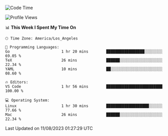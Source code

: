 <!--START_SECTION:waka-->
![Code Time](http://img.shields.io/badge/Code%20Time-502%20hrs%2026%20mins-blue)

![Profile Views](http://img.shields.io/badge/Profile%20Views-0-blue)

📊 **This Week I Spent My Time On** 

```text
🕑︎ Time Zone: America/Los_Angeles

💬 Programming Languages: 
Go                       1 hr 20 mins        █████████████████░░░░░░░░   69.05 % 
TeX                      26 mins             ██████░░░░░░░░░░░░░░░░░░░   22.34 % 
YAML                     10 mins             ██░░░░░░░░░░░░░░░░░░░░░░░   08.60 % 

🔥 Editors: 
VS Code                  1 hr 56 mins        █████████████████████████   100.00 % 

💻 Operating System: 
Linux                    1 hr 30 mins        ███████████████████░░░░░░   77.66 % 
Mac                      26 mins             ██████░░░░░░░░░░░░░░░░░░░   22.34 % 
```


 Last Updated on 11/08/2023 01:27:29 UTC
<!--END_SECTION:waka-->
